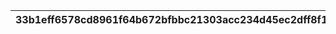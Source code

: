 |33b1eff6578cd8961f64b672bfbbc21303acc234d45ec2dff8f199134266299c|ca992671dc5c8fa6f416a074071eb6f57f6deac3342fcba2e6761fa911c833c1|75f84eff9baedcd852f8ee88eba79f4cead079cecf81b1b85c368cb14935e4bd|f7e62dd6e6aa4ec7d2c3701bef1e96ef117cbf43e6921283cadb62ab273adee4|bed0c5d2a0894226d1b322755da739ffa991b4909250d3a0bc6e92f0c4c02f72|80ce7992bcc3dbed3ddce28d7c933f900f025bfb2fbc839906d8f68c69edd2a1|ae5ae66e2e71021c45f69970b3ca042fe120d8aecc9009fb3d43a9a7ee5206c0|251e14aeb0d40db83542a0690d79c6ac48a76c8eb18182121e024de60b52409f|12038329df1eac43364c5f47baf98bc297d69c2fa75b5eaeda441fee0c632da4|b007156fb53f69554a56af000c51bf851cc5a7e8aa2511daa80a4c01d862f372|376529645a3c8cbde20846d66fa3b17907874d27b4bcda64eb8df5e9a1bf4921|28dc819a19f2e6f9c6e3b5812b3c18fe38a5c507590a4072b8d9da93a5482199|3ce677775e6f2623f49327f7eaba9605bc17dfa653a9e94c2ebfca8b3b615713|7558be70bee1504d9f08c6fbd69b5c125af94f69e0e324b8d13680b78a021854|54c8743c99677383ba74301597b69daeb1ffe10f4c6a81272979cf118923f092|68206b9e9e4a9ff0ccdb46f878c2101eb4fd2d39e0743f67a7f232079ea2b330|58c6c03e7491433fe965b80daa55fa0da107a5bb915808b4b0d3a9c84223bc67|e8bb06a252bbed0d4da03edde877f2a201f61a4c49805d2b72866c9c5a11f7d8|3a50e33e56f0bf30abf82e2f036fddd9f64590cd81386a37a02739aaa6e407a2|fa626db1e06b8f60a2ca0fda9d2d063271356b25a1c8466816da5f5bee02dbee|
| --- | --- | --- | --- | --- | --- | --- | --- | --- | --- | --- | --- | --- | --- | --- | --- | --- | --- | --- | --- |
